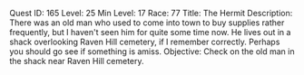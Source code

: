 Quest ID: 165
Level: 25
Min Level: 17
Race: 77
Title: The Hermit
Description: There was an old man who used to come into town to buy supplies rather frequently, but I haven't seen him for quite some time now. He lives out in a shack overlooking Raven Hill cemetery, if I remember correctly. Perhaps you should go see if something is amiss.
Objective: Check on the old man in the shack near Raven Hill cemetery.
